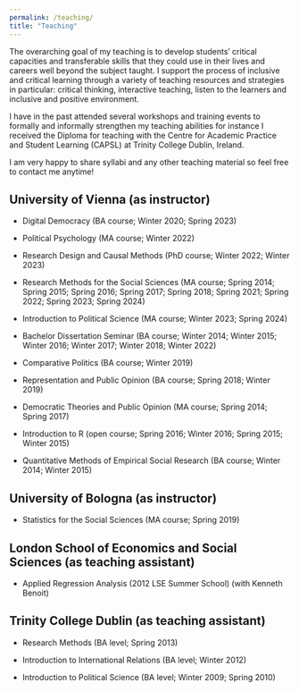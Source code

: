 ```yaml
---
permalink: /teaching/
title: "Teaching"
---
```


The overarching goal of my teaching is to develop students’ critical capacities and transferable skills
that they could use in their lives and careers well beyond the subject taught.
I support the process of inclusive and critical learning through a variety of teaching resources
and strategies in particular: critical thinking, interactive teaching, listen to the learners and inclusive and positive environment.

I have in the past attended several workshops and training events to formally and 
informally strengthen my teaching abilities for instance I received the Diploma for teaching with the 
Centre for Academic Practice and Student Learning (CAPSL) at Trinity College Dublin, Ireland.

I am very happy to share syllabi and any other teaching material so feel free to contact me anytime!

## University of Vienna (as instructor)
- Digital Democracy (BA course; Winter 2020; Spring 2023)

- Political Psychology (MA course; Winter 2022)

- Research Design and Causal Methods (PhD course; Winter 2022; Winter 2023)

- Research Methods for the Social Sciences (MA course; Spring 2014; Spring 2015; Spring 2016; Spring 2017; Spring 2018; Spring 2021; Spring 2022; Spring 2023; Spring 2024)

- Introduction to Political Science (MA course; Winter 2023; Spring 2024)

- Bachelor Dissertation Seminar (BA course; Winter 2014; Winter 2015; Winter 2016; Winter 2017; Winter 2018; Winter 2022)

- Comparative Politics (BA course; Winter 2019)

- Representation and Public Opinion (BA course; Spring 2018; Winter 2019)

- Democratic Theories and Public Opinion (MA course; Spring 2014; Spring 2017)

- Introduction to R (open course; Spring 2016; Winter 2016; Spring 2015; Winter 2015)

- Quantitative Methods of Empirical Social Research (BA course; Winter 2014; Winter 2015)

## University of Bologna (as instructor)
- Statistics for the Social Sciences (MA course; Spring 2019)

## London School of Economics and Social Sciences (as teaching assistant)
- Applied Regression Analysis (2012 LSE Summer School) (with Kenneth Benoit)

## Trinity College Dublin (as teaching assistant)
- Research Methods (BA level; Spring 2013)

- Introduction to International Relations (BA level; Winter 2012)

- Introduction to Political Science (BA level; Winter 2009; Spring 2010)

